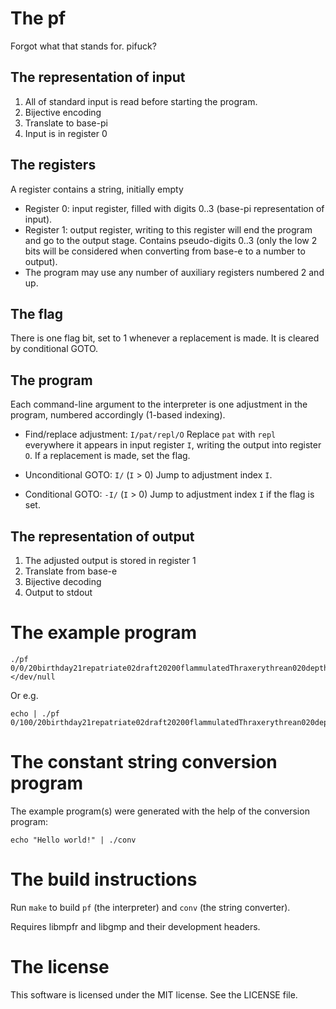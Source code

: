 # The pf

Forgot what that stands for. pifuck?

## The representation of input

1. All of standard input is read before starting the program.
2. Bijective encoding
3. Translate to base-pi
4. Input is in register 0

## The registers

A register contains a string, initially empty

* Register 0: input register, filled with digits 0..3 (base-pi representation
  of input).
* Register 1: output register, writing to this register will end the program
  and go to the output stage. Contains pseudo-digits 0..3 (only the low 2 bits
  will be considered when converting from base-e to a number to output).
* The program may use any number of auxiliary registers numbered 2 and up.

## The flag

There is one flag bit, set to 1 whenever a replacement is made. It is cleared
by conditional GOTO.

## The program

Each command-line argument to the interpreter is one adjustment in the program,
numbered accordingly (1-based indexing).

* Find/replace adjustment: `I/pat/repl/O`
  Replace `pat` with `repl` everywhere it appears in input register `I`,
  writing the output into register `O`. If a replacement is made, set the flag.

* Unconditional GOTO: `I/` (`I` > 0)
  Jump to adjustment index `I`.

* Conditional GOTO: `-I/` (`I` > 0)
  Jump to adjustment index `I` if the flag is set.

## The representation of output

1. The adjusted output is stored in register 1
2. Translate from base-e
3. Bijective decoding
4. Output to stdout

# The example program

    ./pf 0/0/20birthday21repatriate02draft20200flammulatedThraxerythrean020depth00/1 </dev/null

Or e.g.

    echo | ./pf 0/100/20birthday21repatriate02draft20200flammulatedThraxerythrean020depth00/1

# The constant string conversion program

The example program(s) were generated with the help of the conversion program:

    echo "Hello world!" | ./conv


# The build instructions

Run `make` to build `pf` (the interpreter) and `conv` (the string converter).

Requires libmpfr and libgmp and their development headers.

# The license

This software is licensed under the MIT license. See the LICENSE file.
